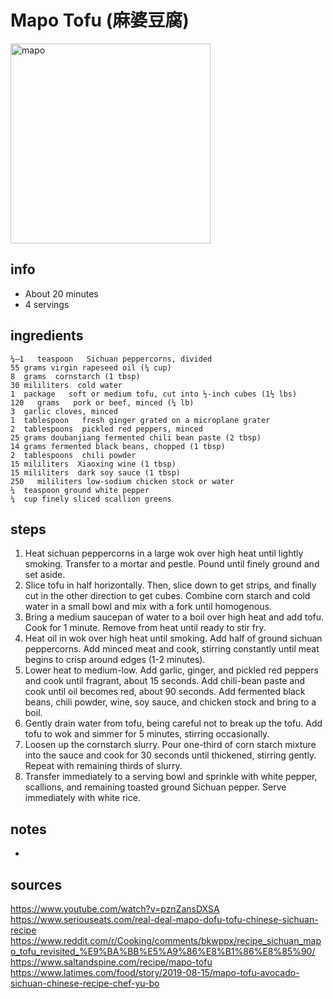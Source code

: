 # Mapo Tofu (麻婆豆腐)  
<img src="https://uploads-ssl.webflow.com/5d4b0077ebce4f3b499cb920/5e705b39a09e2147481c0d15_FoodOfSichuan_MapoTofu-p-800.jpeg" alt="mapo" width="320">

## info  
* About 20 minutes  
* 4 servings  

## ingredients  
```
¼–1   teaspoon   Sichuan peppercorns, divided
55 grams virgin rapeseed oil (¼ cup)
8  grams  cornstarch (1 tbsp)
30 mililiters  cold water
1  package   soft or medium tofu, cut into ½-inch cubes (1½ lbs)
120   grams   pork or beef, minced (¼ lb)
3  garlic cloves, minced
1  tablespoon   fresh ginger grated on a microplane grater
2  tablespoons  pickled red peppers, minced
25 grams doubanjiang fermented chili bean paste (2 tbsp)
14 grams fermented black beans, chopped (1 tbsp)
2  tablespoons  chili powder
15 mililiters  Xiaoxing wine (1 tbsp)
15 mililiters  dark soy sauce (1 tbsp)
250   mililiters low-sodium chicken stock or water
¼  teaspoon ground white pepper
¼  cup finely sliced scallion greens
```

## steps  
1. Heat sichuan peppercorns in a large wok over high heat until lightly smoking. Transfer to a mortar and pestle. Pound until finely ground and set aside.
2. Slice tofu in half horizontally. Then, slice down to get strips, and finally cut in the other direction to get cubes. Combine corn starch and cold water in a small bowl and mix with a fork until homogenous.
3. Bring a medium saucepan of water to a boil over high heat and add tofu. Cook for 1 minute. Remove from heat until ready to stir fry.
4. Heat oil in wok over high heat until smoking. Add half of ground sichuan peppercorns. Add minced meat and cook, stirring constantly until meat begins to crisp around edges (1-2 minutes).
5. Lower heat to medium-low. Add garlic, ginger, and pickled red peppers and cook until fragrant, about 15 seconds. Add chili-bean paste and cook until oil becomes red, about 90 seconds. Add fermented black beans, chili powder, wine, soy sauce, and chicken stock and bring to a boil.
6. Gently drain water from tofu, being careful not to break up the tofu. Add tofu to wok and simmer for 5 minutes, stirring occasionally.
7. Loosen up the cornstarch slurry. Pour one-third of corn starch mixture into the sauce and cook for 30 seconds until thickened, stirring gently. Repeat with remaining thirds of slurry.
8. Transfer immediately to a serving bowl and sprinkle with white pepper, scallions, and remaining toasted ground Sichuan pepper. Serve immediately with white rice.

## notes  
* 

## sources   
https://www.youtube.com/watch?v=pznZansDXSA  
https://www.seriouseats.com/real-deal-mapo-dofu-tofu-chinese-sichuan-recipe  
https://www.reddit.com/r/Cooking/comments/bkwppx/recipe_sichuan_mapo_tofu_revisited_%E9%BA%BB%E5%A9%86%E8%B1%86%E8%85%90/  
https://www.saltandspine.com/recipe/mapo-tofu  
https://www.latimes.com/food/story/2019-08-15/mapo-tofu-avocado-sichuan-chinese-recipe-chef-yu-bo  
